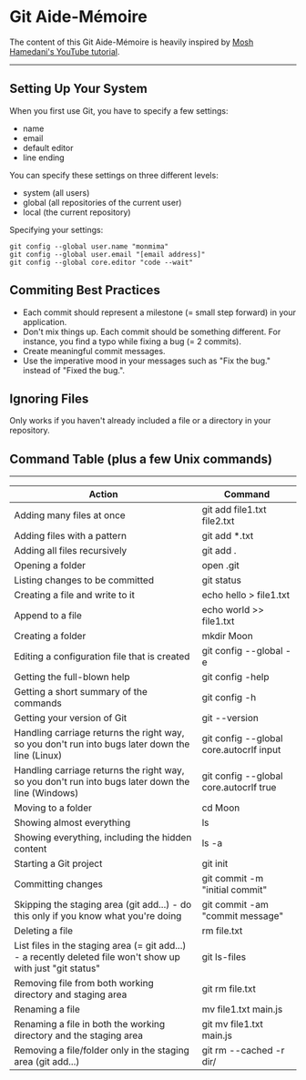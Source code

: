 # Git Aide-Mémoire

The content of this Git Aide-Mémoire is heavily inspired by [Mosh Hamedani's YouTube tutorial](https://www.youtube.com/watch?v=8JJ101D3knE).

______


## Setting Up Your System

When you first use Git, you have to specify a few settings:

- name
- email
- default editor
- line ending

You can specify these settings on three different levels:

- system (all users)
- global (all repositories of the current user)
- local (the current repository)

Specifying your settings:

    git config --global user.name "monmima"
    git config --global user.email "[email address]"
    git config --global core.editor "code --wait"

## Commiting Best Practices
- Each commit should represent a milestone (= small step forward) in your application.
- Don't mix things up. Each commit should be something different. For instance, you find a typo while fixing a bug (= 2 commits).
- Create meaningful commit messages.
- Use the imperative mood in your messages such as "Fix the bug." instead of "Fixed the bug.".

## Ignoring Files

Only works if you haven't already included a file or a directory in your repository.

## Command Table (plus a few Unix commands)
___

Action | Command
------------ | -------------
Adding many files at once | git add file1.txt file2.txt
Adding files with a pattern  | git add *.txt
Adding all files recursively | git add .
Opening a folder  | open .git
Listing changes to be committed | git status
Creating a file and write to it | echo hello > file1.txt
Append to a file | echo world >> file1.txt
Creating a folder | mkdir Moon
Editing a configuration file that is created | git config --global -e
Getting the full-blown help | git config -help
Getting a short summary of the commands | git config -h
Getting your version of Git | git --version
Handling carriage returns the right way, so you don't run into bugs later down the line (Linux) | git config --global core.autocrlf input
Handling carriage returns the right way, so you don't run into bugs later down the line (Windows) | git config --global core.autocrlf true
Moving to a folder | cd Moon
Showing almost everything | ls
Showing everything, including the hidden content | ls -a
Starting a Git project | git init
Committing changes | git commit -m "initial commit"
Skipping the staging area (git add...) - do this only if you know what you're doing | git commit -am "commit message"
Deleting a file | rm file.txt
List files in the staging area (= git add...) - a recently deleted file won't show up with just "git status" | git ls-files
Removing file from both working directory and staging area | git rm file.txt
Renaming a file | mv file1.txt main.js
Renaming a file in both the working directory and the staging area | git mv file1.txt main.js
Removing a file/folder only in the staging area (git add...) | git rm --cached -r dir/

